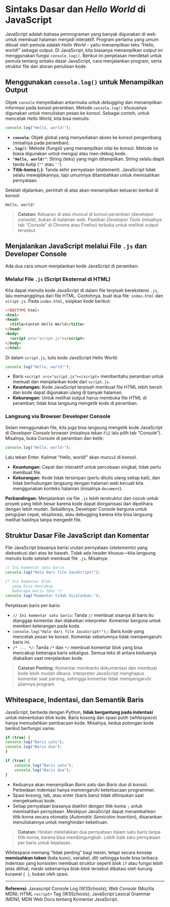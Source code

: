 # Sintaks Dasar dan *Hello World* di JavaScript

JavaScript adalah bahasa pemrograman yang banyak digunakan di web untuk membuat halaman menjadi interaktif. Program pertama yang umum dibuat oleh pemula adalah *Hello World* – yaitu menampilkan teks “Hello, world!” sebagai output. Di JavaScript, kita biasanya menampilkan output ini menggunakan fungsi `console.log()`. Berikut ini penjelasan mendetail untuk pemula tentang sintaks dasar JavaScript, cara menjalankan program, serta struktur file dan aturan penulisan kode.

## Menggunakan `console.log()` untuk Menampilkan Output

Objek `console` menyediakan antarmuka untuk *debugging* dan menampilkan informasi pada konsol peramban. Metode `console.log()` khususnya digunakan untuk menuliskan pesan ke konsol. Sebagai contoh, untuk mencetak *Hello World*, kita bisa menulis:

```js
console.log("Hello, world!");
```

- **`console`**: Objek global yang menyediakan akses ke konsol pengembang (misalnya pada peramban).  
- **`.log()`**: Metode (fungsi) yang menampilkan nilai ke konsol. Metode ini biasa digunakan untuk menguji atau men-debug kode.  
- **`"Hello, world!"`**: String (teks) yang ingin ditampilkan. String selalu diapit tanda kutip (`""` atau `''`).  
- **Titik-koma (`;`)**: Tanda akhir pernyataan (statement). JavaScript tidak selalu mewajibkannya, tapi umumnya ditambahkan untuk memisahkan pernyataan.  

Setelah dijalankan, perintah di atas akan menampilkan keluaran berikut di konsol:

```text
Hello, world!
```

> **Catatan:** Keluaran di atas muncul di konsol peramban (developer console), bukan di halaman web. Pastikan *Developer Tools* (misalnya tab “Console” di Chrome atau Firefox) terbuka untuk melihat output tersebut.

## Menjalankan JavaScript melalui File `.js` dan Developer Console

Ada dua cara umum menjalankan kode JavaScript di peramban:

### Melalui File `.js` (Script Eksternal di HTML)

Kita dapat menulis kode JavaScript di dalam file terpisah berekstensi `.js`, lalu memanggilnya dari file HTML. Contohnya, buat dua file: `index.html` dan `script.js`. Pada `index.html`, sisipkan kode berikut:

```html
<!DOCTYPE html>
<html>
<head>
  <title>Contoh Hello World</title>
</head>
<body>
  <script src="script.js"></script>
</body>
</html>
```

Di dalam `script.js`, tulis kode JavaScript Hello World:

```js
console.log("Hello, world!");
```

- Baris `<script src="script.js"></script>` memberitahu peramban untuk memuat dan menjalankan kode dari `script.js`.  
- **Keuntungan:** Kode JavaScript terpisah membuat file HTML lebih bersih dan kode dapat digunakan ulang di banyak halaman.  
- **Kekurangan:** Untuk melihat output harus membuka file HTML di peramban; tidak bisa langsung mengetik kode di peramban.  

### Langsung via Browser Developer Console

Selain menggunakan file, kita juga bisa langsung mengetik kode JavaScript di *Developer Console* browser (misalnya tekan `F12` lalu pilih tab “Console”). Misalnya, buka Console di peramban dan ketik:

```js
console.log("Hello, world!");
```

Lalu tekan Enter. Kalimat “Hello, world!” akan muncul di konsol. 

- **Keuntungan:** Cepat dan interaktif untuk percobaan singkat; tidak perlu membuat file.  
- **Kekurangan:** Kode tidak tersimpan (perlu ditulis ulang setiap kali), dan tidak berhubungan langsung dengan halaman web kecuali kita menggunakan konteks halaman (misalnya `document`).  

**Perbandingan:** Menjalankan via file `.js` lebih terstruktur dan cocok untuk proyek yang lebih besar karena kode dapat diorganisasi dan dipelihara dengan lebih mudah. Sebaliknya, Developer Console berguna untuk pengujian cepat, eksplorasi, atau debugging karena kita bisa langsung melihat hasilnya tanpa mengedit file.

## Struktur Dasar File JavaScript dan Komentar

File JavaScript biasanya berisi urutan pernyataan (*statements*) yang dieksekusi dari atas ke bawah. Tidak ada header khusus—kita langsung menulis kode setelah membuat file `.js`. Misalnya:

```js
// Ini komentar satu baris
console.log("Halo dari file JavaScript!");

/* Ini komentar blok
   yang bisa mencakup
   beberapa baris teks */
console.log("Komentar tidak dijalankan.");
```

Penjelasan baris per baris:

- `// Ini komentar satu baris`: Tanda `//` membuat sisanya di baris itu dianggap komentar dan diabaikan interpreter. Komentar berguna untuk memberi keterangan pada kode.  
- `console.log("Halo dari file JavaScript!");`: Baris kode yang mencetak pesan ke konsol. Komentar sebelumnya tidak mempengaruhi baris ini.  
- `/* ... */`: Tanda `/*` dan `*/` membuat komentar blok yang bisa mencakup beberapa baris sekaligus. Semua teks di antara keduanya diabaikan saat menjalankan kode.  

> **Catatan Penting:** Komentar membantu dokumentasi dan membuat kode lebih mudah dibaca. Interpreter JavaScript menghapus komentar saat parsing, sehingga komentar tidak mempengaruhi jalannya program.

## Whitespace, Indentasi, dan Semantik Baris

JavaScript, berbeda dengan Python, **tidak bergantung pada indentasi** untuk menentukan blok kode. Baris kosong dan spasi putih (*whitespace*) hanya memudahkan pembacaan kode. Misalnya, kedua potongan kode berikut berfungsi sama:

```js
if (true) {
console.log("Baris satu");
console.log("Baris dua");
}
```

```js
if (true) {
    console.log("Baris satu");
    console.log("Baris dua");
}
```

- Keduanya akan menampilkan *Baris satu* dan *Baris dua* di konsol. Perbedaan indentasi hanya memengaruhi keterbacaan programmer.  
- Spasi kosong, tab, atau enter (baris baru) tidak dihiraukan saat mengeksekusi kode.  
- Setiap pernyataan biasanya diakhiri dengan titik-koma `;` untuk memisahkan pernyataan. Meskipun JavaScript dapat menambahkan titik-koma secara otomatis (*Automatic Semicolon Insertion*), disarankan menuliskannya untuk menghindari kekeliruan.  

> **Catatan:** Hindari meletakkan dua pernyataan dalam satu baris tanpa titik-koma, karena bisa membingungkan. Lebih baik satu pernyataan per baris untuk kejelasan.  

Whitespace memang “tidak penting” bagi mesin, tetapi secara konsep **memisahkan token** (kata kunci, variabel, dll) sehingga kode bisa terbaca. Indentasi yang konsisten membuat struktur seperti blok `if` atau fungsi lebih jelas dilihat, meski sebenarnya blok-blok tersebut dibatasi oleh kurung kurawal `{ }`, bukan oleh spasi.

---

**Referensi:** Javascript Console Log (W3Schools); *Web Console* (Mozilla MDN); HTML `<script>` Tag (W3Schools); JavaScript Lexical Grammar (MDN); MDN Web Docs tentang Komentar JavaScript.